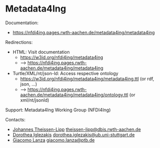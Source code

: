Metadata4Ing
==============================

Documentation:
* https://nfdi4ing.pages.rwth-aachen.de/metadata4ing/metadata4ing

Redirections:
* HTML: Visit documentation
  * https://w3id.org/nfdi4ing/metadata4ing
  * --> https://nfdi4ing.pages.rwth-aachen.de/metadata4ing/metadata4ing
* Turtle/XML/nt/json-ld: Access respective ontology
  * https://w3id.org/nfdi4ing/metadata4ing/metadata4ing.ttl (or rdf, json, ...)
  * --> https://nfdi4ing.pages.rwth-aachen.de/metadata4ing/metadata4ing/ontology.ttl (or xml/nt/jsonld)


Support:
Metadata4Ing Working Group (NFDI4Ing)

Contacts:
* [Johannes Theissen-Lipp](https://github.com/JohannesLipp) <theissen-lipp@dbis.rwth-aachen.de>
* [Dorothea Iglezakis](https://github.com/doigl) <dorothea.iglezakis@ub.uni-stuttgart.de>
* [Giacomo Lanza](https://github.com/Zack-83) <giacomo.lanza@ptb.de>
